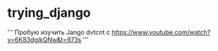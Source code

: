 # trying_django
'''
Пробую изучить Jango dvtcnt c
https://www.youtube.com/watch?v=6K83dgjkQNw&t=973s
'''
